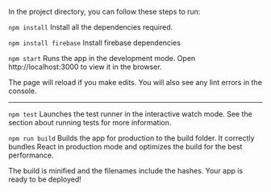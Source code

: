 
In the project directory, you can follow these steps to run:

`npm install` 
Install all the dependencies required.

`npm install firebase`
Install firebase dependencies

`npm start`
Runs the app in the development mode.
Open http://localhost:3000 to view it in the browser.

The page will reload if you make edits.
You will also see any lint errors in the console.

*****************************************************************

`npm test`
Launches the test runner in the interactive watch mode.
See the section about running tests for more information.

`npm run build`
Builds the app for production to the build folder.
It correctly bundles React in production mode and optimizes the build for the best performance.

The build is minified and the filenames include the hashes.
Your app is ready to be deployed!
